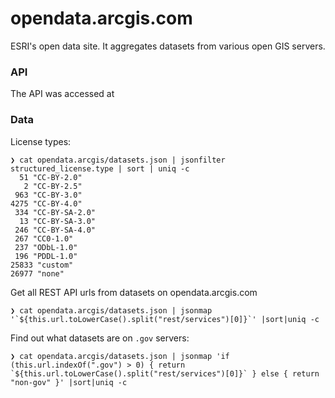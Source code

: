# opendata.arcgis.com

ESRI's open data site. It aggregates datasets from various open GIS servers. 

### API

The API was accessed at [](https://opendata.arcgis.com/datasets.json)

### Data

License types:

```
❯ cat opendata.arcgis/datasets.json | jsonfilter structured_license.type | sort | uniq -c
  51 "CC-BY-2.0"
   2 "CC-BY-2.5"
 963 "CC-BY-3.0"
4275 "CC-BY-4.0"
 334 "CC-BY-SA-2.0"
  13 "CC-BY-SA-3.0"
 246 "CC-BY-SA-4.0"
 267 "CC0-1.0"
 237 "ODbL-1.0"
 196 "PDDL-1.0"
25833 "custom"
26977 "none"
```

Get all REST API urls from datasets on opendata.arcgis.com

```
❯ cat opendata.arcgis/datasets.json | jsonmap '`${this.url.toLowerCase().split("rest/services")[0]}`' |sort|uniq -c  
```

Find out what datasets are on `.gov` servers:

```
❯ cat opendata.arcgis/datasets.json | jsonmap 'if (this.url.indexOf(".gov") > 0) { return `${this.url.toLowerCase().split("rest/services")[0]}` } else { return "non-gov" }' |sort|uniq -c  
```